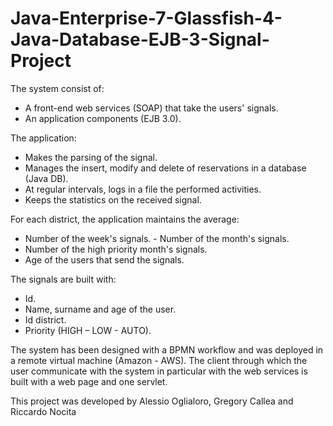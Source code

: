 Java-Enterprise-7-Glassfish-4-Java-Database-EJB-3-Signal-Project
================================================================

The system consist of: 
- A front-end web services (SOAP) that take the users' signals. 
- An application components (EJB 3.0). 

The application: 
-	Makes the parsing of the signal. 
- Manages the insert, modify and delete of reservations in a database (Java DB). 
- At regular intervals, logs in a file the performed activities. 
- Keeps the statistics on the received signal. 

For each district, the application maintains the average: 
- Number of the week's signals. - Number of the month's signals. 
- Number of the high priority month's signals. 
- Age of the users that send the signals. 

The signals are built with: 
- Id. 
- Name, surname and age of the user. 
- Id district. 
- Priority (HIGH – LOW - AUTO). 
 
The system has been designed with a BPMN workflow and was deployed in a remote virtual machine (Amazon - AWS). 
The client through which the user communicate with the system in particular with the web services is built with a web page and one servlet.

This project was developed by Alessio Oglialoro, Gregory Callea and Riccardo Nocita
